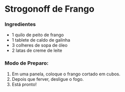 # Strogonoff de Frango

### Ingredientes

- 1 quilo de peito de frango
- 1 tablete de caldo de galinha
- 3 colheres de sopa de óleo
- 2 latas de creme de leite



### Modo de Preparo:

1. Em uma panela, coloque o frango cortado em cubos.
2. Depois que ferver, desligue o fogo.
3. Está pronto!

